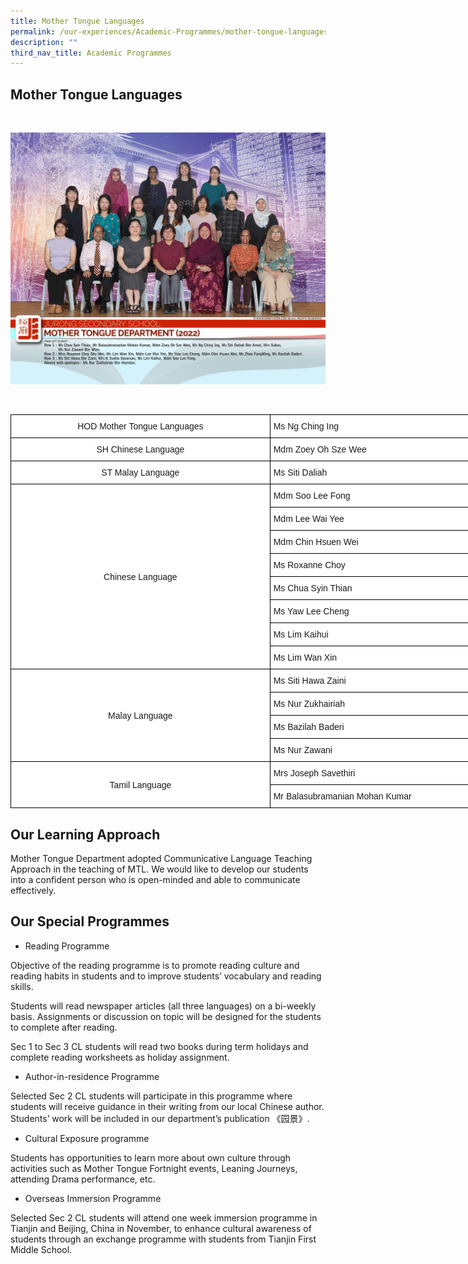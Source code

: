 ```yaml
---
title: Mother Tongue Languages
permalink: /our-experiences/Academic-Programmes/mother-tongue-languages/
description: ""
third_nav_title: Academic Programmes
---
```

## Mother Tongue Languages 

<br>

![](/images/JS_Mother%20Tongue%20Department.jpg)

<br>
<style type="text/css">
.tg  {border-collapse:collapse;border-spacing:0;}
.tg td{border-color:black;border-style:solid;border-width:1px;font-family:Arial, sans-serif;font-size:14px;
  overflow:hidden;padding:10px 5px;word-break:normal;}
.tg th{border-color:black;border-style:solid;border-width:1px;font-family:Arial, sans-serif;font-size:14px;
  font-weight:normal;overflow:hidden;padding:10px 5px;word-break:normal;}
.tg .tg-f4yw{background-color:#FFF;text-align:center;vertical-align:middle}
.tg .tg-zr06{background-color:#FFF;text-align:left;vertical-align:middle}
.tg .tg-lm8h{background-color:#FFF;color:#B21D00;text-align:left;vertical-align:top}
</style>
<table class="tg" style="undefined;table-layout: fixed; width: 1586px">
<colgroup>
<col style="width: 415px">
<col style="width: 587px">
<col style="width: 584px">
</colgroup>
<thead>
  <tr>
    <th class="tg-f4yw">HOD Mother Tongue Languages<br></th>
    <th class="tg-zr06">Ms Ng Ching Ing<br></th>
    <th class="tg-lm8h"><a href="mailto:ng_ching_ing@moe.edu.sg"><span style="text-decoration:none;color:#B21D00">ng_ching_ing@moe.edu.sg</span></a><br></th>
  </tr>
</thead>
<tbody>
  <tr>
    <td class="tg-f4yw">SH Chinese Language<br></td>
    <td class="tg-zr06">Mdm Zoey Oh Sze Wee<br></td>
    <td class="tg-lm8h"><a href="mailto:oh_sze_wee@moe.edu.sg"><span style="text-decoration:none;color:#B21D00">oh_sze_wee@moe.edu.sg</span></a><br></td>
  </tr>
  <tr>
    <td class="tg-f4yw">ST Malay Language<br></td>
    <td class="tg-zr06">Ms Siti Daliah<br></td>
    <td class="tg-lm8h"><a href="mailto:siti_daliah_amat@moe.edu.sg"><span style="text-decoration:none;color:#B21D00">siti_daliah_amat@moe.edu.sg</span></a><br></td>
  </tr>
  <tr>
    <td class="tg-f4yw" rowspan="8">Chinese Language<br></td>
    <td class="tg-zr06">Mdm Soo Lee Fong<br></td>
    <td class="tg-lm8h"><a href="mailto:soo_lee_fong@moe.edu.sg"><span style="text-decoration:none;color:#B21D00">soo_lee_fong@moe.edu.sg</span></a><br></td>
  </tr>
  <tr>
    <td class="tg-zr06">Mdm Lee Wai Yee<br></td>
    <td class="tg-lm8h"><a href="mailto:lee_wai_yee@moe.edu.sg"><span style="text-decoration:none;color:#B21D00">lee_wai_yee@moe.edu.sg</span></a><br></td>
  </tr>
  <tr>
    <td class="tg-zr06">Mdm Chin Hsuen Wei</td>
    <td class="tg-lm8h"><a href="mailto:chin_hsuen_wei@moe.edu.sg"><span style="text-decoration:none;color:#B21D00">chin_hsuen_wei@moe.edu.sg</span></a></td>
  </tr>
  <tr>
    <td class="tg-zr06">Ms Roxanne Choy</td>
    <td class="tg-lm8h"><a href="mailto:choy_shu_wei_roxanne@moe.edu.sg"><span style="text-decoration:none;color:#B21D00">choy_shu_wei_roxanne@moe.edu.sg</span></a></td>
  </tr>
  <tr>
    <td class="tg-zr06">Ms Chua Syin Thian<br></td>
    <td class="tg-lm8h"><a href="mailto:chua_syin_thian@moe.edu.sg"><span style="text-decoration:none;color:#B21D00">chua_syin_thian@moe.edu.sg</span></a><br></td>
  </tr>
  <tr>
    <td class="tg-zr06">Ms Yaw Lee Cheng<br></td>
    <td class="tg-lm8h"><a href="mailto:yaw_lee_cheng@moe.edu.sg"><span style="text-decoration:none;color:#B21D00">yaw_lee_cheng@moe.edu.sg</span></a><br></td>
  </tr>
  <tr>
    <td class="tg-zr06">Ms Lim Kaihui<br></td>
    <td class="tg-lm8h"><a href="mailto:lim_kaihui@moe.edu.sg"><span style="text-decoration:none;color:#B21D00">lim_kaihui@moe.edu.sg</span></a><br></td>
  </tr>
  <tr>
    <td class="tg-zr06">Ms Lim Wan Xin<br></td>
    <td class="tg-lm8h"><a href="mailto:lim_wan_xin_a@schools.gov.sg"><span style="text-decoration:none;color:#B21D00">lim_wan_xin_a@schools.gov.sg</span></a><br></td>
  </tr>
  <tr>
    <td class="tg-f4yw" rowspan="4">Malay Language<br></td>
    <td class="tg-zr06">Ms Siti Hawa Zaini<br></td>
    <td class="tg-lm8h"><a href="mailto:siti_hawa_zaini@moe.edu.sg"><span style="text-decoration:none;color:#B21D00">siti_hawa_zaini@moe.edu.sg</span></a><br></td>
  </tr>
  <tr>
    <td class="tg-zr06">Ms Nur Zukhairiah<br></td>
    <td class="tg-lm8h"><a href="mailto:nur_zukhairiah_hamdan@moe.edu.sg"><span style="text-decoration:none;color:#B21D00">nur_zukhairiah_hamdan@moe.edu.sg</span></a><br></td>
  </tr>
  <tr>
    <td class="tg-zr06">Ms Bazilah Baderi<br></td>
    <td class="tg-lm8h"><a href="mailto:bazilah_baderi@moe.edu.sg"><span style="text-decoration:none;color:#B21D00">bazilah_baderi@moe.edu.sg</span></a><br></td>
  </tr>
  <tr>
    <td class="tg-zr06">Ms Nur Zawani<br></td>
    <td class="tg-lm8h"><a href="mailto:nur_zawani_mion@moe.edu.sg"><span style="text-decoration:none;color:#B21D00">nur_zawani_mion@moe.edu.sg</span></a><br></td>
  </tr>
  <tr>
    <td class="tg-f4yw" rowspan="2">Tamil Language<br></td>
    <td class="tg-zr06">Mrs Joseph Savethiri<br></td>
    <td class="tg-lm8h"><a href="mailto:savethiri_arumugam@moe.edu.sg"><span style="text-decoration:none;color:#B21D00">savethiri_arumugam@moe.edu.sg</span></a><br></td>
  </tr>
  <tr>
    <td class="tg-zr06">Mr Balasubramanian Mohan Kumar<br></td>
    <td class="tg-lm8h"><a href="mailto:balasubramanian_mohan_kumar@moe.edu.sg"><span style="text-decoration:none;color:#B21D00">balasubramanian_mohan_kumar@moe.edu.sg</span></a></td>
  </tr>
</tbody>
</table>

## Our Learning Approach


Mother Tongue Department adopted Communicative Language Teaching Approach in the teaching of MTL. We would like to develop our students into a confident person who is open-minded and able to communicate effectively.

## Our Special Programmes


*   Reading Programme

Objective of the reading programme is to promote reading culture and reading habits in students and to improve students’ vocabulary and reading skills.

  

Students will read newspaper articles (all three languages) on a bi-weekly basis. Assignments or discussion on topic will be designed for the students to complete after reading.

  

Sec 1 to Sec 3 CL students will read two books during term holidays and complete reading worksheets as holiday assignment.

  

*   Author-in-residence Programme

Selected Sec 2 CL students will participate in this programme where students will receive guidance in their writing from our local Chinese author. Students’ work will be included in our department’s publication 《园景》.

  

*   Cultural Exposure programme

Students has opportunities to learn more about own culture through activities such as Mother Tongue Fortnight events, Leaning Journeys, attending Drama performance, etc.

  

*   Overseas Immersion Programme

Selected Sec 2 CL students will attend one week immersion programme in Tianjin and Beijing, China in November, to enhance cultural awareness of students through an exchange programme with students from Tianjin First Middle School.